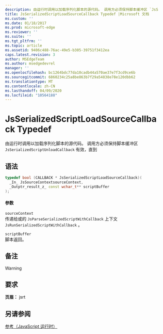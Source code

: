 ```yaml
---
description: 由运行时调用以加载序列化脚本的源代码。 调用方必须保持脚本缓冲区 `JsSerializedScriptUnloadCallback` 有效，直到
title: JsSerializedScriptLoadSourceCallback Typedef |Microsoft 文档
ms.custom: ''
ms.date: 01/18/2017
ms.prod: microsoft-edge
ms.reviewer: ''
ms.suite: ''
ms.tgt_pltfrm: ''
ms.topic: article
ms.assetid: 9406c488-76ac-49e5-b305-39751f3412ea
caps.latest.revision: 3
author: MSEdgeTeam
ms.author: msedgedevrel
manager: ''
ms.openlocfilehash: bc1264bdc77da10cadb44a570ae37e7f3cd9ce6b
ms.sourcegitcommit: 6860234c25a8be863b7f29a54838e78e120dbb62
ms.translationtype: MT
ms.contentlocale: zh-CN
ms.lasthandoff: 04/09/2020
ms.locfileid: "10564188"
---
```

# JsSerializedScriptLoadSourceCallback Typedef
由运行时调用以加载序列化脚本的源代码。 调用方必须保持脚本缓冲区 `JsSerializedScriptUnloadCallback` 有效，直到  
  
## 语法  
  
```cpp  
typedef bool (CALLBACK * JsSerializedScriptLoadSourceCallback)(  
  _In_ JsSourceContextsourceContext,  
  _Outptr_result_z_ const wchar_t** scriptBuffer  
);  
```  
  
#### 参数  
 `sourceContext`  
 传递给或的 `JsParseSerializedScriptWithCallback` 上下文 `JsRunSerializedScriptWithCallback` 。  
  
 `scriptBuffer`  
 脚本返回。  
  
## 备注  
  
> [!WARNING]
## 要求  
 **页眉：** jsrt  
  
## 另请参阅  
 [参考（JavaScript 运行时）](../chakra-hosting/reference-javascript-runtime.md)